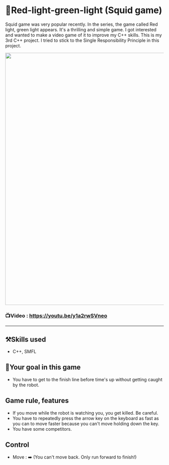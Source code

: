 # 🚥Red-light-green-light (Squid game)
Squid game was very popular recently. In the series, the game called Red light, green light appears. It's a thrilling and simple game. I got interested and wanted to make a video game of it to improve my C++ skills. This is my 3rd C++ project. I tried to stick to the Single Responsibility Principle in this project.

<img src="https://user-images.githubusercontent.com/67142421/148688881-b756c60b-8fb0-43df-b4d5-0d9f03184025.png" width="600" height="800">

### 📺Video : https://youtu.be/y1a2rwSVneo 
---
## ⚒️Skills used
* C++, SMFL

## 🥅Your goal in this game
* You have to get to the finish line before time's up without getting caught by the robot.

## Game rule, features
* If you move while the robot is watching you, you get killed. Be careful.
* You have to repeatedly press the arrow key on the keyboard as fast as you can to move faster because you can't move holding down the key.
* You have some competitors.

## Control
* Move : ➡️ (You can't move back. Only run forward to finish!)

